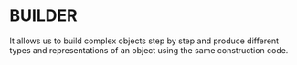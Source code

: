 # BUILDER

It allows us to build complex objects step by step and produce different types and representations of an object using the same construction code.
